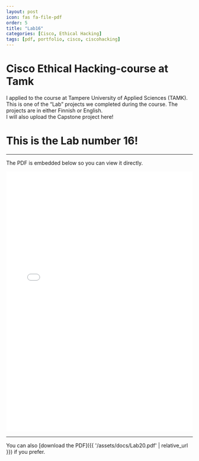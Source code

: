 ```yaml
---
layout: post
icon: fas fa-file-pdf
order: 5
title: "Lab16"
categories: [Cisco, Ethical Hacking]
tags: [pdf, portfolio, cisco, ciscohacking]
---
```


# Cisco Ethical Hacking-course at Tamk

I applied to the course at Tampere University of Applied Sciences (TAMK).  
This is one of the “Lab” projects we completed during the course. The projects are in either Finnish or English.  
I will also upload the Capstone project here!

# This is the Lab number 16!

---

The PDF is embedded below so you can view it directly.

<iframe src="{{ '/assets/docs/Lab20.pdf' | relative_url }}" width="100%" height="700px" style="border:none;"></iframe>

---

You can also [download the PDF]({{ '/assets/docs/Lab20.pdf' | relative_url }}) if you prefer.
